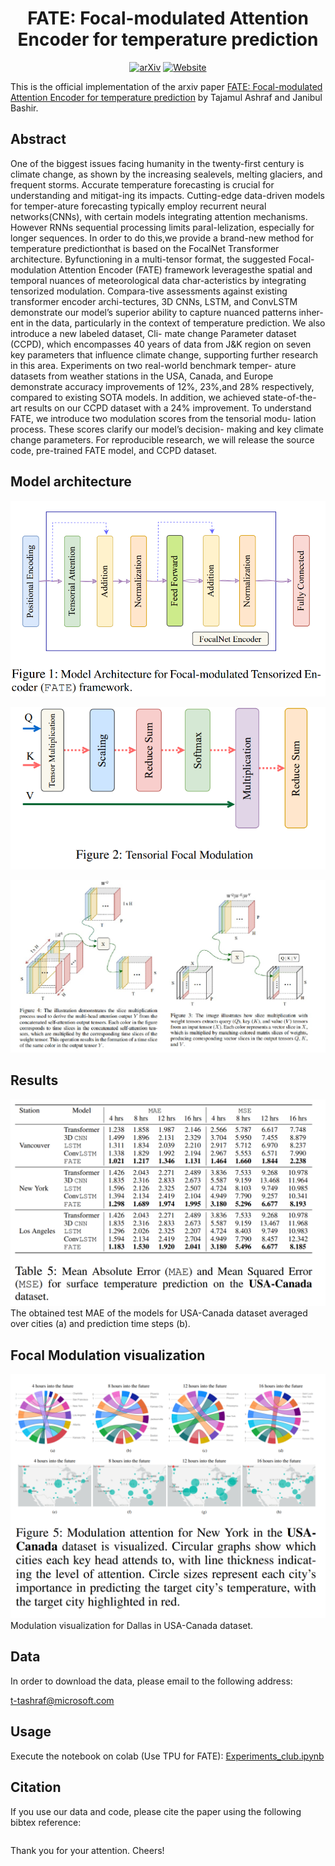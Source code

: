 <div align="center">

<!-- TITLE -->
# **FATE: Focal-modulated Attention Encoder for temperature prediction**

[![arXiv](https://img.shields.io/badge/cs.LG-arXiv:2303.16203-b31b1b.svg)](https://arxiv.org/abs/2303.16203)
[![Website](https://img.shields.io/badge/🌎-Website-blue.svg)](http://diffusion-classifier.github.io)
</div>

This is the official implementation of the arxiv paper [FATE: Focal-modulated Attention Encoder for temperature prediction](https://arxiv.org/abs/2303.16203) by Tajamul Ashraf and Janibul Bashir.
<!-- DESCRIPTION -->
## Abstract

One of the biggest issues facing humanity in the twenty-first century is climate change, as shown by the increasing sealevels, melting glaciers, and frequent storms. Accurate temperature forecasting is crucial for understanding and mitigat-ing its impacts. Cutting-edge data-driven models for temper-ature forecasting typically employ recurrent neural networks(CNNs), with certain models integrating attention mechanisms. However RNNs sequential processing limits paral-lelization, especially for longer sequences. In order to do this,we provide a brand-new method for temperature predictionthat is based on the FocalNet Transformer architecture. Byfunctioning in a multi-tensor format, the suggested Focal-modulation Attention Encoder (FATE) framework leveragesthe spatial and temporal nuances of meteorological data char-acteristics by integrating tensorized modulation. Compara-tive assessments against existing transformer encoder archi-tectures, 3D CNNs, LSTM, and ConvLSTM demonstrate our model’s superior ability to capture nuanced patterns inher-ent in the data, particularly in the context of temperature prediction. We also introduce a new labeled dataset, Cli- mate change Parameter dataset (CCPD), which encompasses 40 years of data from J&K region on seven key parameters that influence climate change, supporting further research in this area. Experiments on two real-world benchmark temper- ature datasets from weather stations in the USA, Canada, and Europe demonstrate accuracy improvements of 12%, 23%,and 28% respectively, compared to existing SOTA models. In addition, we achieved state-of-the-art results on our CCPD dataset with a 24% improvement. To understand FATE, we introduce two modulation scores from the tensorial modu- lation process. These scores clarify our model’s decision- making and key climate change parameters. For reproducible research, we will release the source code, pre-trained FATE model, and CCPD dataset.




## Model architecture
![FATE](images/model_arch.png)

![FATE](images/2.png)

![FATE](images/all_together.jpg)


## Results

![FATE](images/result_europe.png)
The obtained test MAE of the models for USA-Canada dataset averaged over cities (a) and prediction time steps (b).

## Focal Modulation visualization

![FATE](images/result_USA.png)
Modulation visualization for Dallas in USA-Canada dataset.

## Data

In order to download the data, please email to the following address:

t-tashraf@microsoft.com


## Usage
Execute the notebook on colab (Use TPU for FATE): [Experiments_club.ipynb](notebooks/Experiments_club.ipynb)

## Citation
If you use our data and code, please cite the paper using the following bibtex reference:
```

```
Thank you for your attention. Cheers!
